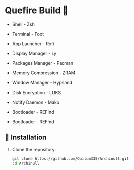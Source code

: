# Quefire Build &#xf0ef2;


- Shell - Zsh
- Terminal - Foot
- App Launcher - Rofi
- Display Manager - Ly
- Packages Manager - Pacman
- Memory Compression - ZRAM
- Window Manager - Hyprland
- Disk Encryption - LUKS
- Notify Daemon - Mako
- Bootloader - REFInd







- Bootloader - REFInd



## 🔧 Installation

1. Clone the repository:
   ```bash
   git clone https://github.com/Quilum335/Archinull.git
   cd Archinull
